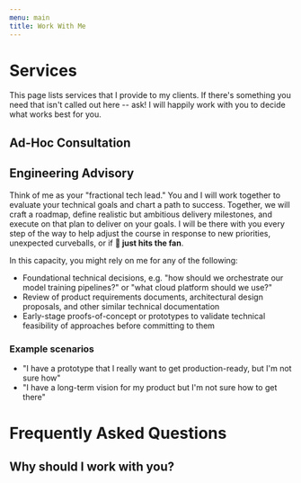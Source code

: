 ```yaml
---
menu: main
title: Work With Me
---
```


# Services

This page lists services that I provide to my clients. If there's something you
need that isn't called out here -- ask! I will happily work with you to decide
what works best for you.

## Ad-Hoc Consultation

## Engineering Advisory

Think of me as your "fractional tech lead." You and I will work together to
evaluate your technical goals and chart a path to success. Together, we will
craft a roadmap, define realistic but ambitious delivery milestones, and execute
on that plan to deliver on your goals. I will be there with you every step of
the way to help adjust the course in response to new priorities, unexpected
curveballs, or if **💩 just hits the fan**.

In this capacity, you might rely on me for any of the following:

- Foundational technical decisions, e.g. "how should we orchestrate our model
  training pipelines?" or "what cloud platform should we use?"
- Review of product requirements documents, architectural design proposals, and other
  similar technical documentation
- Early-stage proofs-of-concept or prototypes to validate technical feasibility
  of approaches before committing to them

### Example scenarios

- "I have a prototype that I really want to get production-ready, but I'm not
  sure how"
- "I have a long-term vision for my product but I'm not sure how to get there"

# Frequently Asked Questions

## Why should I work with you?
